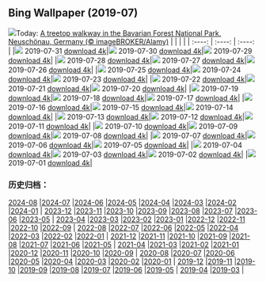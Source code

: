 ## Bing Wallpaper (2019-07)
![](http://cn.bing.com/th?id=OHR.TreeTower_EN-US3470966766_UHD.jpg&w=1000)Today: [A treetop walkway in the Bavarian Forest National Park, Neuschönau, Germany (© imageBROKER/Alamy)](http://cn.bing.com/th?id=OHR.TreeTower_EN-US3470966766_UHD.jpg)
|      |      |      |
| :----: | :----: | :----: |
|![](http://cn.bing.com/th?id=OHR.TreeTower_EN-US3470966766_UHD.jpg&pid=hp&w=384&h=216&rs=1&c=4) 2019-07-31 [download 4k](http://cn.bing.com/th?id=OHR.TreeTower_EN-US3470966766_UHD.jpg)|![](http://cn.bing.com/th?id=OHR.TortoiseMigration_EN-US3385545831_UHD.jpg&pid=hp&w=384&h=216&rs=1&c=4) 2019-07-30 [download 4k](http://cn.bing.com/th?id=OHR.TortoiseMigration_EN-US3385545831_UHD.jpg)|![](http://cn.bing.com/th?id=OHR.TrilliumLake_EN-US3336281654_UHD.jpg&pid=hp&w=384&h=216&rs=1&c=4) 2019-07-29 [download 4k](http://cn.bing.com/th?id=OHR.TrilliumLake_EN-US3336281654_UHD.jpg)|
|![](http://cn.bing.com/th?id=OHR.NebraskaCarArt_EN-US3283375378_UHD.jpg&pid=hp&w=384&h=216&rs=1&c=4) 2019-07-28 [download 4k](http://cn.bing.com/th?id=OHR.NebraskaCarArt_EN-US3283375378_UHD.jpg)|![](http://cn.bing.com/th?id=OHR.CahuitaNP_EN-US3238396594_UHD.jpg&pid=hp&w=384&h=216&rs=1&c=4) 2019-07-27 [download 4k](http://cn.bing.com/th?id=OHR.CahuitaNP_EN-US3238396594_UHD.jpg)|![](http://cn.bing.com/th?id=OHR.NendazAlpenhorn_EN-US3193438150_UHD.jpg&pid=hp&w=384&h=216&rs=1&c=4) 2019-07-26 [download 4k](http://cn.bing.com/th?id=OHR.NendazAlpenhorn_EN-US3193438150_UHD.jpg)|
|![](http://cn.bing.com/th?id=OHR.JanesCarousel_EN-US9857134061_UHD.jpg&pid=hp&w=384&h=216&rs=1&c=4) 2019-07-25 [download 4k](http://cn.bing.com/th?id=OHR.JanesCarousel_EN-US9857134061_UHD.jpg)|![](http://cn.bing.com/th?id=OHR.MeerkatMob_EN-US0017108852_UHD.jpg&pid=hp&w=384&h=216&rs=1&c=4) 2019-07-24 [download 4k](http://cn.bing.com/th?id=OHR.MeerkatMob_EN-US0017108852_UHD.jpg)|![](http://cn.bing.com/th?id=OHR.Skywalk_EN-US4440241441_UHD.jpg&pid=hp&w=384&h=216&rs=1&c=4) 2019-07-23 [download 4k](http://cn.bing.com/th?id=OHR.Skywalk_EN-US4440241441_UHD.jpg)|
|![](http://cn.bing.com/th?id=OHR.SardiniaHawkMoth_EN-US8645984997_UHD.jpg&pid=hp&w=384&h=216&rs=1&c=4) 2019-07-22 [download 4k](http://cn.bing.com/th?id=OHR.SardiniaHawkMoth_EN-US8645984997_UHD.jpg)|![](http://cn.bing.com/th?id=OHR.BuckinghamSummer_EN-US8419244709_UHD.jpg&pid=hp&w=384&h=216&rs=1&c=4) 2019-07-21 [download 4k](http://cn.bing.com/th?id=OHR.BuckinghamSummer_EN-US8419244709_UHD.jpg)|![](http://cn.bing.com/th?id=OHR.MoonMuseum_EN-US8292814597_UHD.jpg&pid=hp&w=384&h=216&rs=1&c=4) 2019-07-20 [download 4k](http://cn.bing.com/th?id=OHR.MoonMuseum_EN-US8292814597_UHD.jpg)|
|![](http://cn.bing.com/th?id=OHR.GodsGarden_EN-US5155689734_UHD.jpg&pid=hp&w=384&h=216&rs=1&c=4) 2019-07-19 [download 4k](http://cn.bing.com/th?id=OHR.GodsGarden_EN-US5155689734_UHD.jpg)|![](http://cn.bing.com/th?id=OHR.WaterperryGardens_EN-US8173436031_UHD.jpg&pid=hp&w=384&h=216&rs=1&c=4) 2019-07-18 [download 4k](http://cn.bing.com/th?id=OHR.WaterperryGardens_EN-US8173436031_UHD.jpg)|![](http://cn.bing.com/th?id=OHR.GobiSheep_EN-US3908203180_UHD.jpg&pid=hp&w=384&h=216&rs=1&c=4) 2019-07-17 [download 4k](http://cn.bing.com/th?id=OHR.GobiSheep_EN-US3908203180_UHD.jpg)|
|![](http://cn.bing.com/th?id=OHR.HemingwayHome_EN-US3797204563_UHD.jpg&pid=hp&w=384&h=216&rs=1&c=4) 2019-07-16 [download 4k](http://cn.bing.com/th?id=OHR.HemingwayHome_EN-US3797204563_UHD.jpg)|![](http://cn.bing.com/th?id=OHR.Ushitukiiwa_EN-US7864837707_UHD.jpg&pid=hp&w=384&h=216&rs=1&c=4) 2019-07-15 [download 4k](http://cn.bing.com/th?id=OHR.Ushitukiiwa_EN-US7864837707_UHD.jpg)|![](http://cn.bing.com/th?id=OHR.LeatherbackTT_EN-US7759807534_UHD.jpg&pid=hp&w=384&h=216&rs=1&c=4) 2019-07-14 [download 4k](http://cn.bing.com/th?id=OHR.LeatherbackTT_EN-US7759807534_UHD.jpg)|
|![](http://cn.bing.com/th?id=OHR.TheMac_EN-US7670367637_UHD.jpg&pid=hp&w=384&h=216&rs=1&c=4) 2019-07-13 [download 4k](http://cn.bing.com/th?id=OHR.TheMac_EN-US7670367637_UHD.jpg)|![](http://cn.bing.com/th?id=OHR.NightofNights_EN-US7573513110_UHD.jpg&pid=hp&w=384&h=216&rs=1&c=4) 2019-07-12 [download 4k](http://cn.bing.com/th?id=OHR.NightofNights_EN-US7573513110_UHD.jpg)|![](http://cn.bing.com/th?id=OHR.IndiaLitSpace_EN-US7080723789_UHD.jpg&pid=hp&w=384&h=216&rs=1&c=4) 2019-07-11 [download 4k](http://cn.bing.com/th?id=OHR.IndiaLitSpace_EN-US7080723789_UHD.jpg)|
|![](http://cn.bing.com/th?id=OHR.KingsWalkway_EN-US7409391590_UHD.jpg&pid=hp&w=384&h=216&rs=1&c=4) 2019-07-10 [download 4k](http://cn.bing.com/th?id=OHR.KingsWalkway_EN-US7409391590_UHD.jpg)|![](http://cn.bing.com/th?id=OHR.JaguarPantanal_EN-US7334347066_UHD.jpg&pid=hp&w=384&h=216&rs=1&c=4) 2019-07-09 [download 4k](http://cn.bing.com/th?id=OHR.JaguarPantanal_EN-US7334347066_UHD.jpg)|![](http://cn.bing.com/th?id=OHR.ChefchaouenMorocco_EN-US7146186763_UHD.jpg&pid=hp&w=384&h=216&rs=1&c=4) 2019-07-08 [download 4k](http://cn.bing.com/th?id=OHR.ChefchaouenMorocco_EN-US7146186763_UHD.jpg)|
|![](http://cn.bing.com/th?id=OHR.WesternArcticHerd_EN-US7060265745_UHD.jpg&pid=hp&w=384&h=216&rs=1&c=4) 2019-07-07 [download 4k](http://cn.bing.com/th?id=OHR.WesternArcticHerd_EN-US7060265745_UHD.jpg)|![](http://cn.bing.com/th?id=OHR.PelotonSunflowers_EN-US6580114020_UHD.jpg&pid=hp&w=384&h=216&rs=1&c=4) 2019-07-06 [download 4k](http://cn.bing.com/th?id=OHR.PelotonSunflowers_EN-US6580114020_UHD.jpg)|![](http://cn.bing.com/th?id=OHR.PeelCastle_EN-US6180948507_UHD.jpg&pid=hp&w=384&h=216&rs=1&c=4) 2019-07-05 [download 4k](http://cn.bing.com/th?id=OHR.PeelCastle_EN-US6180948507_UHD.jpg)|
|![](http://cn.bing.com/th?id=OHR.SeattleFourth_EN-US6291178684_UHD.jpg&pid=hp&w=384&h=216&rs=1&c=4) 2019-07-04 [download 4k](http://cn.bing.com/th?id=OHR.SeattleFourth_EN-US6291178684_UHD.jpg)|![](http://cn.bing.com/th?id=OHR.Transfagarasan_EN-US6188465843_UHD.jpg&pid=hp&w=384&h=216&rs=1&c=4) 2019-07-03 [download 4k](http://cn.bing.com/th?id=OHR.Transfagarasan_EN-US6188465843_UHD.jpg)|![](http://cn.bing.com/th?id=OHR.BailysBeads_EN-US6110016716_UHD.jpg&pid=hp&w=384&h=216&rs=1&c=4) 2019-07-02 [download 4k](http://cn.bing.com/th?id=OHR.BailysBeads_EN-US6110016716_UHD.jpg)|
|![](http://cn.bing.com/th?id=OHR.CanadaDayCanoeing_EN-US6034630534_UHD.jpg&pid=hp&w=384&h=216&rs=1&c=4) 2019-07-01 [download 4k](http://cn.bing.com/th?id=OHR.CanadaDayCanoeing_EN-US6034630534_UHD.jpg)|
### 历史归档：
[2024-08](/picture/2024-08/) |[2024-07](/picture/2024-07/) |[2024-06](/picture/2024-06/) |[2024-05](/picture/2024-05/) |[2024-04](/picture/2024-04/) |[2024-03](/picture/2024-03/) |[2024-02](/picture/2024-02/) |[2024-01](/picture/2024-01/) |
[2023-12](/picture/2023-12/) |[2023-11](/picture/2023-11/) |[2023-10](/picture/2023-10/) |[2023-09](/picture/2023-09/) |[2023-08](/picture/2023-08/) |[2023-07](/picture/2023-07/) |[2023-06](/picture/2023-06/) |[2023-05](/picture/2023-05/) |
[2023-04](/picture/2023-04/) |[2023-03](/picture/2023-03/) |[2023-02](/picture/2023-02/) |[2023-01](/picture/2023-01/) |[2022-12](/picture/2022-12/) |[2022-11](/picture/2022-11/) |[2022-10](/picture/2022-10/) |[2022-09](/picture/2022-09/) |
[2022-08](/picture/2022-08/) |[2022-07](/picture/2022-07/) |[2022-06](/picture/2022-06/) |[2022-05](/picture/2022-05/) |[2022-04](/picture/2022-04/) |[2022-03](/picture/2022-03/) |[2022-02](/picture/2022-02/) |[2022-01](/picture/2022-01/) |
[2021-12](/picture/2021-12/) |[2021-11](/picture/2021-11/) |[2021-10](/picture/2021-10/) |[2021-09](/picture/2021-09/) |[2021-08](/picture/2021-08/) |[2021-07](/picture/2021-07/) |[2021-06](/picture/2021-06/) |[2021-05](/picture/2021-05/) |
[2021-04](/picture/2021-04/) |[2021-03](/picture/2021-03/) |[2021-02](/picture/2021-02/) |[2021-01](/picture/2021-01/) |[2020-12](/picture/2020-12/) |[2020-11](/picture/2020-11/) |[2020-10](/picture/2020-10/) |[2020-09](/picture/2020-09/) |
[2020-08](/picture/2020-08/) |[2020-07](/picture/2020-07/) |[2020-06](/picture/2020-06/) |[2020-05](/picture/2020-05/) |[2020-04](/picture/2020-04/) |[2020-03](/picture/2020-03/) |[2020-02](/picture/2020-02/) |[2020-01](/picture/2020-01/) |
[2019-12](/picture/2019-12/) |[2019-11](/picture/2019-11/) |[2019-10](/picture/2019-10/) |[2019-09](/picture/2019-09/) |[2019-08](/picture/2019-08/) |[2019-07](/picture/2019-07/) |[2019-06](/picture/2019-06/) |[2019-05](/picture/2019-05/) |
[2019-04](/picture/2019-04/) |[2019-03](/picture/2019-03/) |
